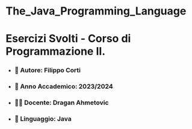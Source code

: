 # The_Java_Programming_Language



<h1>Esercizi Svolti - Corso di Programmazione II. </h1>
<ul>
  <li> <h3> 👤 Autore: <b>Filippo Corti</b> </h3> </li>
  <li> <h3> 📙 Anno Accademico: 2023/2024 </h3> </li>
  <li> <h3> 🧑‍🏫 Docente: Dragan Ahmetovic </h3> </li>
  <li> <h3> 💎 Linguaggio: Java </h3> </li>
</ul>
